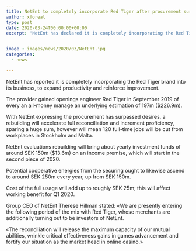 ```yaml
---
title: NetEnt to completely incorporate Red Tiger after procurement surpasses desires
author: xforeal 
type: post
date: 2020-03-24T00:00:00+00:00
excerpt: 'NetEnt has declared it is completely incorporating the Red Tiger brand into its business, to build effectiveness and reinforce development '


image : images/news/2020/03/NetEnt.jpg
categories:
  - news

---
```

NetEnt has reported it is completely incorporating the Red Tiger brand into its business, to expand productivity and reinforce improvement. 

The provider gained openings engineer Red Tiger in September 2019 of every an all-money manage an underlying estimation of 197m ($226.9m). 

With NetEnt expressing the procurement has surpassed desires, a rebuilding will accelerate full reconciliation and increment proficiency, sparing a huge sum, however will mean 120 full-time jobs will be cut from workplaces in Stockholm and Malta. 

NetEnt evaluations rebuilding will bring about yearly investment funds of around SEK 150m ($13.6m) on an income premise, which will start in the second piece of 2020. 

Potential cooperative energies from the securing ought to likewise ascend to around SEK 250m every year, up from SEK 150m. 

Cost of the full usage will add up to roughly SEK 25m; this will affect working benefit for Q1 2020. 

Group CEO of NetEnt Therese Hillman stated: &#171;We are presently entering the following period of the mix with Red Tiger, whose merchants are additionally turning out to be investors of NetEnt. 

&#171;The reconciliation will release the maximum capacity of our mutual abilities, wrinkle critical effectiveness gains in games advancement and fortify our situation as the market head in online casino.&#187;